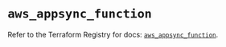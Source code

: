 # `aws_appsync_function`

Refer to the Terraform Registry for docs: [`aws_appsync_function`](https://registry.terraform.io/providers/hashicorp/aws/5.44.0/docs/resources/appsync_function).
